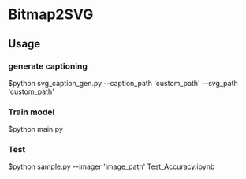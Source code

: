 # Bitmap2SVG 

## Usage
### generate captioning 
$python svg_caption_gen.py --caption_path 'custom_path' --svg_path 'custom_path' 

### Train model 
$python main.py 

### Test
$python sample.py --imager 'image_path'
Test_Accuracy.ipynb 

